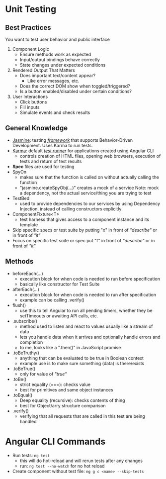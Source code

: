 # Unit Testing
## Best Practices
You want to test user behavior and public interface
1. Component Logic
    - Ensure methods work as expected
    - Input/output bindings behave correctly
    - State changes under expected conditions
2. Rendered Output That Matters
    - Does important text/content appear?
        - Like error messages, etc.
    - Does the correct DOM show when toggled/triggered?
    - Is a button enabled/disabled under certain conditions?
3. User Interactions
    - Click buttons
    - Fill inputs
    - Simulate events and check results

## General Knowledge
- <u>Jasmine</u>: testing <u>*framework*</u> that supports Behavior-Driven Development. Uses Karma to run tests.
- <u>Karma</u>: default <u>*test runner*</u> for applications created using Angular CLI
    - controls creation of HTML files, opening web browsers, execution of tests and return of test results
- **Spec** files are used for testing
- SpyOn
    - makes sure that the function is called on without actually calling the function
    - "jasmine.createSpyObj(...)" creates a mock of a service
    Note: mock a dependency, not the actual service/thing you are trying to test
- TestBed
    - used to provide dependencies to our services by using Dependency Injection, instead of calling constructors explicitly
- ComponentFixture\<T>
    - test harness that gives access to a component instance and its template
- Skip specific specs or test suite by putting "x" in front of *"describe"* or in front of *"it"*
- Focus on specific test suite or spec put "f" in front of *"describe"* or in front of *"it"*

## Methods
- beforeEach(...)
    - execution block for when code is needed to run before specification
    - basically like constructor for Test Suite
- afterEach(...)
    - execution block for when code is needed to run after specification
    - example can be calling .verify()
- flush()
    - use this to tell Angular to run all pending timers, whether they be setTimeouts or awaiting API calls, etc.
- .subscribe()
    - method used to listen and react to values usually like a stream of data
    - lets you handle data when it arrives and optionally handle errors and completion
    - to me, looks like a ".then()" in JavaScript promise
- .toBeTruthy()
    - anything that can be evaluated to be true in Boolean context
    - example use is to make sure something (data) is there/exists
- .toBeTrue()
    - only for value of *"true"*
- .toBe()
    - strict equality (===): checks value
    - best for primitives and same object instances
- .toEqual()
    - Deep equality (recursive): checks contents of thing
    - best for Object/arry structure comparison
- .verify()
    - verifying that all requests that are called in this test are being handled
    

# Angular CLI Commands
- Run tests: `ng test`
    - this will do hot-reload and will rerun tests after any changes
    - run: `ng test --no-watch` for no hot reload
- Create component without test file: `ng g c <name> --skip-tests`